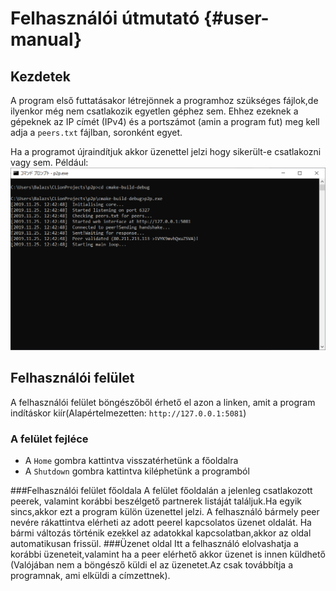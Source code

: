 # Felhasználói útmutató {#user-manual}

## Kezdetek
A program első futtatásakor létrejönnek a programhoz szükséges fájlok,de ilyenkor még nem csatlakozik egyetlen géphez sem.
Ehhez ezeknek a gépeknek az IP címét (IPv4) és a portszámot (amin a program fut) meg kell adja a `peers.txt` fájlban, soronként egyet.

Ha a programot újraindítjuk akkor üzenettel jelzi hogy sikerült-e csatlakozni vagy sem.
Például:
![pelda1](abra/sc1.png)  

## Felhasználói felület
A felhasználói felület böngészőből érhető el azon a linken, amit a program indításkor kiír(Alapértelmezetten: `http://127.0.0.1:5081`)
### A felület fejléce
- A `Home` gombra kattintva visszatérhetünk a főoldalra
- A `Shutdown` gombra kattintva kiléphetünk a programból

###Felhasználói felület főoldala
A felület főoldalán a jelenleg csatlakozott peerek, valamint korábbi beszélgető partnerek listáját találjuk.Ha egyik sincs,akkor ezt a program külön üzenettel jelzi.
A felhasználó bármely peer nevére rákattintva elérheti az adott peerel kapcsolatos üzenet oldalát.
Ha bármi változás történik ezekkel az adatokkal kapcsolatban,akkor az oldal automatikusan frissül.
###Üzenet oldal
Itt a felhasználó elolvashatja a korábbi üzeneteit,valamint ha a peer elérhető akkor üzenet is innen küldhető (Valójában nem a böngésző küldi el az üzenetet.Az csak továbbítja a programnak, ami elküldi a címzettnek).
 

